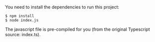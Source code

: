 You need to install the dependencies to run this project:

```
$ npm install
$ node index.js
```

The javascript file is pre-compiled for you (from the original Typescript source: index.ts).